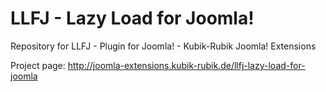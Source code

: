 LLFJ - Lazy Load for Joomla!
=========================

Repository for LLFJ - Plugin for Joomla! - Kubik-Rubik Joomla! Extensions

Project page: http://joomla-extensions.kubik-rubik.de/llfj-lazy-load-for-joomla